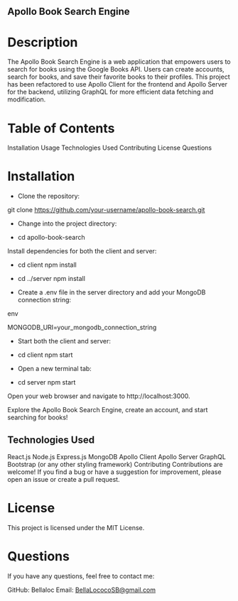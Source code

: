 ## Apollo Book Search Engine

# Description

The Apollo Book Search Engine is a web application that empowers users to search for books using the Google Books API. Users can create accounts, search for books, and save their favorite books to their profiles. This project has been refactored to use Apollo Client for the frontend and Apollo Server for the backend, utilizing GraphQL for more efficient data fetching and modification.

# Table of Contents

Installation
Usage
Technologies Used
Contributing
License
Questions

# Installation

- Clone the repository:

git clone https://github.com/your-username/apollo-book-search.git

- Change into the project directory:

- cd apollo-book-search

Install dependencies for both the client and server:

- cd client
npm install

- cd ../server
npm install

- Create a .env file in the server directory and add your MongoDB connection string:

env

MONGODB_URI=your_mongodb_connection_string

- Start both the client and server:

- cd client
npm start

- Open a new terminal tab:

- cd server
npm start

Open your web browser and navigate to http://localhost:3000.

Explore the Apollo Book Search Engine, create an account, and start searching for books!

## Technologies Used
React.js
Node.js
Express.js
MongoDB
Apollo Client
Apollo Server
GraphQL
Bootstrap (or any other styling framework)
Contributing
Contributions are welcome! If you find a bug or have a suggestion for improvement, please open an issue or create a pull request.

# License

This project is licensed under the MIT License.

# Questions

If you have any questions, feel free to contact me:

GitHub: Bellaloc
Email: BellaLococoSB@gmail.com